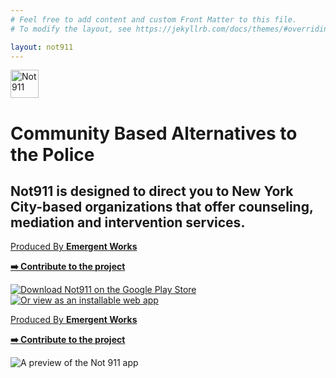 ```yaml
---
# Feel free to add content and custom Front Matter to this file.
# To modify the layout, see https://jekyllrb.com/docs/themes/#overriding-theme-defaults

layout: not911
---
```


<div class='flex flex-col d:flex-row d:h-screen'>
  <div class='d:w-6/12 flex flex-col p-3 d:p-4'>
    <img
      class='d:mr-5 mb-3 d:mb-0'
      width='45'
      alt='Not 911'
      src="/assets/img/Logo.svg"
    />
    <div class="d:h-screen flex flex-col d:justify-center">
      <h1 class="leading-tight text-blue-1 mb-1 font-bold d:pr-5">
        Community Based Alternatives to the Police
      </h1>
      <h2 class="text-base text-gray-5 mb-2 d:mb-3 d:pr-5">
        Not911 is designed to direct you to New York City-based organizations that offer counseling, mediation and intervention services.
      </h2>
      <p class='text-blue-1 text-sm mb-0 d:hidden'>
        <a
          class="no-underline"
          href="https://emergentworks.org">
          Produced By <b>Emergent Works</b>
        </a>
      </p>
      <p class='text-blue-1 text-sm mb-3 d:hidden'>
        <a
          class="no-underline"
          href="https://github.com/emergentworks/project-not-911">
          <b>➡️ Contribute to the project</b>
        </a>
      </p>
      <div class='flex flex-row mb-4 d:mb-0'>
        <!-- <img
          class='mr-2'
          alt='Download Not911 on the App Store'
          src="/assets/img/app-store.svg"
        /> -->
        <a href="https://play.google.com/store/apps/details?id=nyc.not911&hl=en_US">
          <img
            class="mr-2"
            alt="Download Not911 on the Google Play Store"
            src="/assets/img/play-store.svg"
          />
        </a>
        <a href="https://not911.nyc/app">
          <img
            alt="Or view as an installable web app"
            src="/assets/img/pwa.svg"
          />
        </a>
      </div>
    </div>
    <div class="flex">
      <p class='text-blue-1 text-sm mb-4 d:mb-0 hidden d:block mr-2'>
        <a
          class="no-underline"
          href="https://emergentworks.org">
          Produced By <b>Emergent Works</b>
        </a>
      </p>
      <p class='text-blue-1 text-sm mb-4 d:mb-0 hidden d:block'>
        <a
          class="no-underline"
          href="https://github.com/emergentworks/project-not-911">
          <b>➡️ Contribute to the project</b>
        </a>
      </p>
    </div>
  </div>
  <div class='d:w-6/12 flex justify-center bg-mint pt-4 pr-4 pl-4'>
    <img
      class="d:absolute b"
      alt="A preview of the Not 911 app"
      src="/assets/img/Phone.svg"
    />
  </div>
</div>

<!-- <ul class='hidden text-gray-4 d:mr-5'>
  <li class="font-bold">
    Safety Guides
  </li>
  <li><a>Responding to Emergency</a></li>
  <li><a>Mental Health</a></li>
  <li><a>Violence</a></li>
  <li><a>Homeless Assistance</a></li>
  <li><a>Drugs / Poisoning</a></li>
  <li><a>Noise & Nuisances</a></li>
</ul>
<ul class='hidden text-gray-4'>
  <li class="font-bold">
    Community Resources
  </li>
  <li><a>BIPOC</a></li>
  <li><a>LGBTQIA+</a></li>
  <li><a>Immigrant</a></li>
  <li><a>Substance Abuse</a></li>
  <li><a>Homeless</a></li>
  <li><a>Elderly</a></li>
</ul> -->

